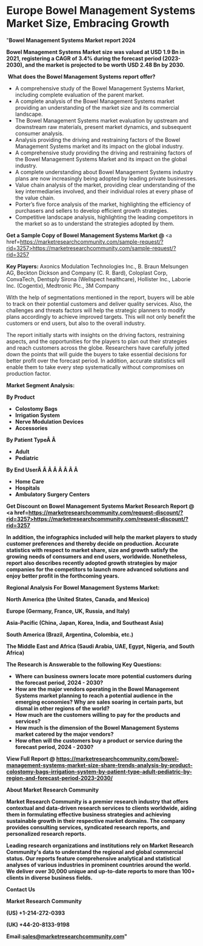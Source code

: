 # Europe Bowel Management Systems Market Size, Embracing Growth
"<strong>Bowel Management Systems Market report 2024</strong>

<strong>Bowel Management Systems Market size was valued at USD 1.9 Bn in 2021, registering a CAGR of 3.4% during the forecast period (2023-2030), and the market is projected to be worth USD 2.48 Bn by 2030.</strong>

 <strong><b>What does the Bowel Management Systems report offer?</b></strong>
<ul>
  <li>A comprehensive study of the Bowel Management Systems Market, including complete evaluation of the parent market.</li>
  <li>A complete analysis of the Bowel Management Systems market providing an understanding of the market size and its commercial landscape.</li>
  <li>The Bowel Management Systems market evaluation by upstream and downstream raw materials, present market dynamics, and subsequent consumer analysis.</li>
  <li>Analysis providing the driving and restraining factors of the Bowel Management Systems market and its impact on the global industry.</li>
  <li>A comprehensive study providing the driving and restraining factors of the Bowel Management Systems Market and its impact on the global industry.</li>
  <li>A complete understanding about Bowel Management Systems industry plans are now increasingly being adopted by leading private businesses.</li>
  <li>Value chain analysis of the market, providing clear understanding of the key intermediaries involved, and their individual roles at every phase of the value chain.</li>
  <li>Porter’s five force analysis of the market, highlighting the efficiency of purchasers and sellers to develop efficient growth strategies.</li>
  <li>Competitive landscape analysis, highlighting the leading competitors in the market so as to understand the strategies adopted by them.</li>
</ul>

<strong>Get a Sample Copy of Bowel Management Systems Market @ </strong><a href=https://marketresearchcommunity.com/sample-request/?rid=3257><u>https://marketresearchcommunity.com/sample-request/?rid=3257</u></a>

<strong>Key Players:</strong> 
Axonics Modulation Technologies Inc., B. Braun Melsungen AG, Beckton Dickson and Company (C. R. Bard), Coloplast Corp, ConvaTech, Dentsply Sirona (Wellspect healthcare), Hollister Inc., Laborie Inc. (Cogentix), Medtronic Plc., 3M Company

With the help of segmentations mentioned in the report, buyers will be able to track on their potential customers and deliver quality services. Also, the challenges and threats factors will help the strategic planners to modify plans accordingly to achieve improved targets. This will not only benefit the customers or end users, but also to the overall industry.

The report initially starts with insights on the driving factors, restraining aspects, and the opportunities for the players to plan out their strategies and reach customers across the globe. Researchers have carefully jotted down the points that will guide the buyers to take essential decisions for better profit over the forecast period. In addition, accurate statistics will enable them to take every step systematically without compromises on production factor.

<strong>Market Segment Analysis:</strong>


<strong><strong>By Product </strong></h4>
<ul>
 	<li>Colostomy Bags</li>
 	<li>Irrigation System</li>
 	<li>Nerve Modulation Devices</li>
 	<li>Accessories</li>
</ul>
<strong><strong>By Patient TypeÂ Â  </strong></h4>
<ul>
 	<li>Adult</li>
 	<li>Pediatric</li>
</ul>
<strong><strong>By End UserÂ Â Â Â Â Â Â Â  </strong></h4>
<ul>
 	<li>Home Care</li>
 	<li>Hospitals</li>
 	<li>Ambulatory Surgery Centers</li>
</ul>

<strong>Get Discount on Bowel Management Systems Market Research Report @ </b></strong><a href=https://marketresearchcommunity.com/request-discount/?rid=3257><u>https://marketresearchcommunity.com/request-discount/?rid=3257</u></a>

In addition, the infographics included will help the market players to study customer preferences and thereby decide on production. Accurate statistics with respect to market share, size and growth satisfy the growing needs of consumers and end users, worldwide. Nonetheless, report also describes recently adopted growth strategies by major companies for the competitors to launch more advanced solutions and enjoy better profit in the forthcoming years.

<strong>Regional Analysis For Bowel Management Systems Market:</strong>

<strong>North America</strong> (the United States, Canada, and Mexico)

<strong>Europe</strong> (Germany, France, UK, Russia, and Italy)

<strong>Asia-Pacific</strong> (China, Japan, Korea, India, and Southeast Asia)

<strong>South America</strong> (Brazil, Argentina, Colombia, etc.)

<strong>The Middle East and Africa</strong> (Saudi Arabia, UAE, Egypt, Nigeria, and South Africa)

<strong>The Research is Answerable to the following Key Questions:</strong>
<ul>
 	<li>Where can business owners locate more potential customers during the forecast period, 2024 - 2030?</li>
 	<li>How are the major vendors operating in the Bowel Management Systems market planning to reach a potential audience in the emerging economies? Why are sales soaring in certain parts, but dismal in other regions of the world?</li>
 	<li>How much are the customers willing to pay for the products and services?</li>
 	<li>How much is the dimension of the Bowel Management Systems market catered by the major vendors?</li>
 	<li>How often will the customers buy a product or service during the forecast period, 2024 - 2030?</li>
</ul>

<strong>View Full Report @</strong> <a href=https://marketresearchcommunity.com/bowel-management-systems-market-size-share-trends-analysis-by-product-colostomy-bags-irrigation-system-by-patient-type-adult-pediatric-by-region-and-forecast-period-2023-2030/>https://marketresearchcommunity.com/bowel-management-systems-market-size-share-trends-analysis-by-product-colostomy-bags-irrigation-system-by-patient-type-adult-pediatric-by-region-and-forecast-period-2023-2030/</a>

<strong>About Market Research Community</strong>

Market Research Community is a premier research industry that offers contextual and data-driven research services to clients worldwide, aiding them in formulating effective business strategies and achieving sustainable growth in their respective market domains. The company provides consulting services, syndicated research reports, and personalized research reports.

Leading research organizations and institutions rely on Market Research Community's data to understand the regional and global commercial status. Our reports feature comprehensive analytical and statistical analyses of various industries in prominent countries around the world. We deliver over 30,000 unique and up-to-date reports to more than 100+ clients in diverse business fields.

<strong>Contact Us</strong>

<strong>Market Research Community</strong>

(US) +1-214-272-0393

(UK) +44-20-8133-9198

<strong>Email:</strong>sales@marketresearchcommunity.com"
